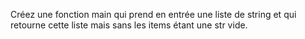 Créez une fonction main qui prend en entrée une liste de string et qui retourne cette liste mais sans les items étant une str vide.